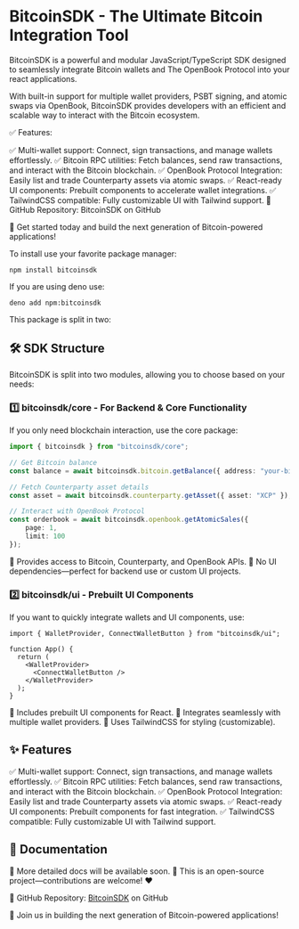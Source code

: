 # BitcoinSDK - The Ultimate Bitcoin Integration Tool
BitcoinSDK is a powerful and modular JavaScript/TypeScript SDK designed to seamlessly integrate Bitcoin wallets and The OpenBook Protocol into your react applications.

With built-in support for multiple wallet providers, PSBT signing, and atomic swaps via OpenBook, BitcoinSDK provides developers with an efficient and scalable way to interact with the Bitcoin ecosystem.

✅ Features:

✅ Multi-wallet support: Connect, sign transactions, and manage wallets effortlessly.
✅ Bitcoin RPC utilities: Fetch balances, send raw transactions, and interact with the Bitcoin blockchain.
✅ OpenBook Protocol Integration: Easily list and trade Counterparty assets via atomic swaps.
✅ React-ready UI components: Prebuilt components to accelerate wallet integrations.
✅ TailwindCSS compatible: Fully customizable UI with Tailwind support.
🔗 GitHub Repository: BitcoinSDK on GitHub

🚀 Get started today and build the next generation of Bitcoin-powered applications!

To install use your favorite package manager:

`npm install bitcoinsdk`

If you are using deno use:

`deno add npm:bitcoinsdk`

This package is split in two:

## 🛠 SDK Structure
BitcoinSDK is split into two modules, allowing you to choose based on your needs:

### 1️⃣ bitcoinsdk/core - For Backend & Core Functionality
If you only need blockchain interaction, use the core package:

```ts
import { bitcoinsdk } from "bitcoinsdk/core";

// Get Bitcoin balance
const balance = await bitcoinsdk.bitcoin.getBalance({ address: "your-bitcoin-address" });

// Fetch Counterparty asset details
const asset = await bitcoinsdk.counterparty.getAsset({ asset: "XCP" });

// Interact with OpenBook Protocol
const orderbook = await bitcoinsdk.openbook.getAtomicSales({
    page: 1,
    limit: 100
});

```
🔹 Provides access to Bitcoin, Counterparty, and OpenBook APIs.
🔹 No UI dependencies—perfect for backend use or custom UI projects.


### 2️⃣ bitcoinsdk/ui - Prebuilt UI Components
If you want to quickly integrate wallets and UI components, use:

```tsx
import { WalletProvider, ConnectWalletButton } from "bitcoinsdk/ui";

function App() {
  return (
    <WalletProvider>
      <ConnectWalletButton />
    </WalletProvider>
  );
}

```
🔹 Includes prebuilt UI components for React.
🔹 Integrates seamlessly with multiple wallet providers.
🔹 Uses TailwindCSS for styling (customizable).

## ✨ Features
✅ Multi-wallet support: Connect, sign transactions, and manage wallets effortlessly.
✅ Bitcoin RPC utilities: Fetch balances, send raw transactions, and interact with the Bitcoin blockchain.
✅ OpenBook Protocol Integration: Easily list and trade Counterparty assets via atomic swaps.
✅ React-ready UI components: Prebuilt components for fast integration.
✅ TailwindCSS compatible: Fully customizable UI with Tailwind support.



## 📖 Documentation
📌 More detailed docs will be available soon.
📌 This is an open-source project—contributions are welcome! ❤️

🔗 GitHub Repository: [BitcoinSDK](https://github.com/javiercervilla/BITCOINSDK) on GitHub

🚀 Join us in building the next generation of Bitcoin-powered applications!
